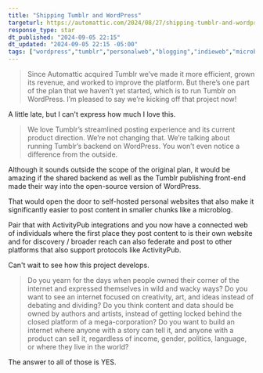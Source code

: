 ```yaml
---
title: "Shipping Tumblr and WordPress"
targeturl: https://automattic.com/2024/08/27/shipping-tumblr-and-wordpress/
response_type: star
dt_published: "2024-09-05 22:15"
dt_updated: "2024-09-05 22:15 -05:00"
tags: ["wordpress","tumblr","personalweb","blogging","indieweb","microblog","posse","smallweb","automattic"]
---
```


> Since Automattic acquired Tumblr we’ve made it more efficient, grown its revenue, and worked to improve the platform. But there’s one part of the plan that we haven’t yet started, which is to run Tumblr on WordPress. I’m pleased to say we’re kicking off that project now!

A little late, but I can't express how much I love this.

> We love Tumblr’s streamlined posting experience and its current product direction. We’re not changing that. We’re talking about running Tumblr’s backend on WordPress. You won’t even notice a difference from the outside.

Although it sounds outside the scope of the original plan, it would be amazing if the shared backend as well as the Tumblr publishing front-end made their way into the open-source version of WordPress.

That would open the door to self-hosted personal websites that also make it significantly easier to post content in smaller chunks like a microblog. 

Pair that with ActivityPub integrations and you now have a connected web of individuals where the first place they post content to is their own website and for discovery / broader reach can also federate and post to other platforms that also support protocols like ActivityPub. 

Can't wait to see how this project develops. 

> Do you yearn for the days when people owned their corner of the internet and expressed themselves in wild and wacky ways? Do you want to see an internet focused on creativity, art, and ideas instead of debating and dividing? Do you think content and data should be owned by authors and artists, instead of getting locked behind the closed platform of a mega-corporation? Do you want to build an internet where anyone with a story can tell it, and anyone with a product can sell it, regardless of income, gender, politics, language, or where they live in the world?

The answer to all of those is YES.